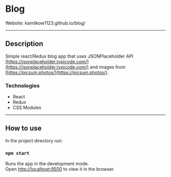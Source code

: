 # Blog

Website: kamilkow1123.github.io/blog/

---
## Description

Simple react/Redux blog app that uses JSONPlaceholder API [https://jsonplaceholder.typicode.com/](https://jsonplaceholder.typicode.com/) and images from [https://picsum.photos/](https://picsum.photos/).

### Technologies
- React
- Redux
- CSS Modules

---

## How to use

In the project directory run:
### ``npm start``

Runs the app in the development mode.\
Open [http://localhost:9500](http://localhost:9500) to view it in the browser.
